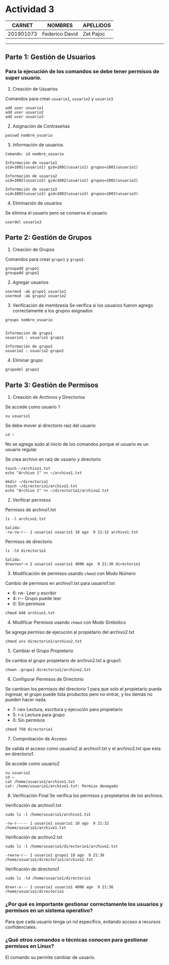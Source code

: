 # Actividad 3

| CARNET | NOMBRES | APELLIDOS |
| ----------- | ----------- | ----------- |
| 201901073| Federico David | Zet Pajoc

- - - -


## Parte 1: Gestión de Usuarios

### Para la ejecución de los comandos se debe tener permisos de super usuario.

1. Creación de Usuarios

Comandos para crear `usuario1`, `usuario2` y `usuario3`
~~~
add user usuario1
add user usuario2
add user usuario3
~~~
2. Asignación de Contraseñas
~~~
passwd nombre_usuario
~~~
3. Información de usuarios.
~~~
Comando: id nombre_usuario

Información de usuario1
uid=1001(usuario1) gid=1001(usuario1) grupos=1001(usuario1)

Información de usuario2
uid=1002(usuario2) gid=1002(usuario2) grupos=1002(usuario2)

Información de usuario3
uid=1003(usuario3) gid=1003(usuario3) grupos=1003(usuario3)           
~~~

4. Eliminación de usuarios

Se elimina el usuario pero se conserva el usuario
~~~
userdel usuario3
~~~


## Parte 2: Gestión de Grupos

1. Creación de Grupos

Comandos para crear `grupo1` y `grupo2`.

~~~
groupadd grupo1
groupadd grupo2
~~~

2. Agregar usuarios

~~~
usermod -aG grupo1 usuario1
usermod -aG grupo2 usuario2
~~~

3. Verificación de membresía
Se verifica si los usuarios fueron agrego correctamente a los grupos asignados

~~~
groups nombre_usuario


Información de grupo1
usuario1 : usuario1 grupo1

Información de grupo2
usuario2 : usuario2 grupo2
~~~

4. Eliminar grupo

~~~
grupodel grupo2
~~~

## Parte 3: Gestión de Permisos

1. Creación de Archivos y Directorios

Se accede como usuario 1
~~~
su usuario1
~~~

Se debe mover al directorio raiz del usuario

~~~
cd ~
~~~

No se agrega sudo al inicio de los comandos porque el usuario es un usuario regular.

Se crea archivo en raiz de usuario y directorio
~~~
touch ~/archivo1.txt
echo "Archivo 1" >> ~/archivo1.txt

mkdir ~/directorio1
touch ~/directorio1/archivo2.txt
echo "Archivo 2" >> ~/directorio1/archivo2.txt
~~~

2. Verificar permisos

Permisos de archivo1.txt
~~~
ls -l archivo1.txt

Salida:
-rw-rw-r-- 1 usuario1 usuario1 10 ago  9 21:32 archivo1.txt
~~~

Permisos de directorio
~~~
ls -ld directorio1

Salida:
drwxrwxr-x 2 usuario1 usuario1 4096 ago  9 21:36 directorio1
~~~

3. Modificación de permisos usando `chmod` con Modo Número

Cambio de permisos en archivo1.txt para usuario1.txt

- 6: rw- Leer y escribir
- 4: r-- Grupo puede leer
- 0: Sin permisos

~~~
chmod 640 archivo1.txt
~~~

4. Modificar Permisos usando `chmod` con Modo Simbólico

Se agrega permiso de ejecución al propietario del archivo2.txt

~~~
chmod u+x directorio1/archivo2.txt
~~~

5. Cambiar el Grupo Propietario

Se cambia el grupo propietario de archivo2.txt a grupo1.

~~~
chown :grupo1 directorio1/archivo2.txt
~~~

6. Configurar Permisos de Directorio

Se cambian los permisos del directorio 1 para que solo el propietario pueda ingresar, el grupo puede lista productos pero no entrar, y los demás no pueden hacer nada.

- 7: rwx Lectura, escritura y ejecución para propietario
- 5: r-x Lectura para grupo
- 0: Sin permisos

~~~
chmod 750 directorio1
~~~


7. Comprobación de Acceso

Se valida el acceso como usuario2 al archivo1.txt y el archivo2.txt que esta en directorio1.

Se accede como usuario2
~~~
su usuario2
cd ~
cat /home/usuario1/archivo1.txt
cat: /home/usuario1/archivo1.txt: Permiso denegado
~~~

8. Verificación Final
Se verifica los permisos y propietarios de los archivos.

Verificación de archivo1.txt

~~~
sudo ls -l /home/usuario1/archivo1.txt

-rw-r----- 1 usuario1 usuario1 10 ago  9 21:32 /home/usuario1/archivo1.txt
~~~

Verificación de archivo2.txt

~~~
sudo ls -l /home/usuario1/directorio1/archivo2.txt

-rwxrw-r-- 1 usuario1 grupo1 10 ago  9 21:36 /home/usuario1/directorio1/archivo2.txt
~~~

Verificación de directorio1
~~~
sudo ls -ld /home/usuario1/directorio1

drwxr-x--- 2 usuario1 usuario1 4096 ago  9 21:36 /home/usuario1/directorio1
~~~

### ¿Por qué es importante gestionar correctamente los usuarios y permisos en un sistema operativo?
Para que cada usuario tenga un rol específico, evitando acceso a recursos confidenciales.

### ¿Qué otros comandos o técnicas conocen para gestionar permisos en Linux?
El comando su permite cambiar de usuario.